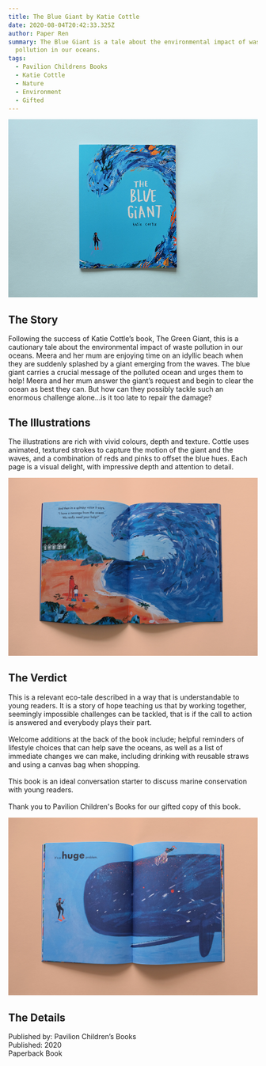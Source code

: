 ```yaml
---
title: The Blue Giant by Katie Cottle
date: 2020-08-04T20:42:33.325Z
author: Paper Ren
summary: The Blue Giant is a tale about the environmental impact of waste
  pollution in our oceans.
tags:
  - Pavilion Childrens Books
  - Katie Cottle
  - Nature
  - Environment
  - Gifted
---
```

![The Blue Giant front cover](/static/img/dscf8464.jpg "The Blue Giant")

## The Story

Following the success of Katie Cottle’s book, The Green Giant, this is a cautionary tale about the environmental impact of waste pollution in our oceans. Meera and her mum are enjoying time on an idyllic beach when they are suddenly splashed by a giant emerging from the waves. The blue giant carries a crucial message of the polluted ocean and urges them to help! Meera and her mum answer the giant’s request and begin to clear the ocean as best they can. But how can they possibly tackle such an enormous challenge alone…is it too late to repair the damage?

## The Illustrations

The illustrations are rich with vivid colours, depth and texture. Cottle uses animated, textured strokes to capture the motion of the giant and the waves, and a combination of reds and pinks to offset the blue hues. Each page is a visual delight, with impressive depth and attention to detail.

![](/static/img/dscf8467.jpg)

## The Verdict

This is a relevant eco-tale described in a way that is understandable to young readers. It is a story of hope teaching us that by working together, seemingly impossible challenges can be tackled, that is if the call to action is answered and everybody plays their part.\
\
Welcome additions at the back of the book include; helpful reminders of lifestyle choices that can help save the oceans, as well as a list of immediate changes we can make, including drinking with reusable straws and using a canvas bag when shopping.\
\
This book is an ideal conversation starter to discuss marine conservation with young readers.\
\
Thank you to Pavilion Children's Books for our gifted copy of this book.

![](/static/img/dscf8466.jpg)

## The Details

Published by: Pavilion Children’s Books\
Published: 2020\
Paperback Book